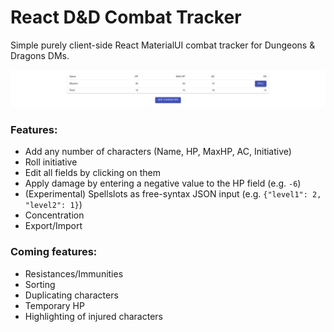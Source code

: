 # React D&D Combat Tracker

Simple purely client-side React MaterialUI combat tracker for Dungeons & Dragons DMs.

![](interface_example.png)


### Features:
* Add any number of characters (Name, HP, MaxHP, AC, Initiative)
* Roll initiative
* Edit all fields by clicking on them
* Apply damage by entering a negative value to the HP field (e.g. `-6`)
* (Experimental) Spellslots as free-syntax JSON input (e.g. `{"level1": 2, "level2": 1}`)
* Concentration
* Export/Import


### Coming features:
* Resistances/Immunities
* Sorting
* Duplicating characters
* Temporary HP
* Highlighting of injured characters